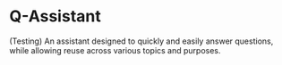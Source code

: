 # Q-Assistant
(Testing) An assistant designed to quickly and easily answer questions, while allowing reuse across various topics and purposes.
